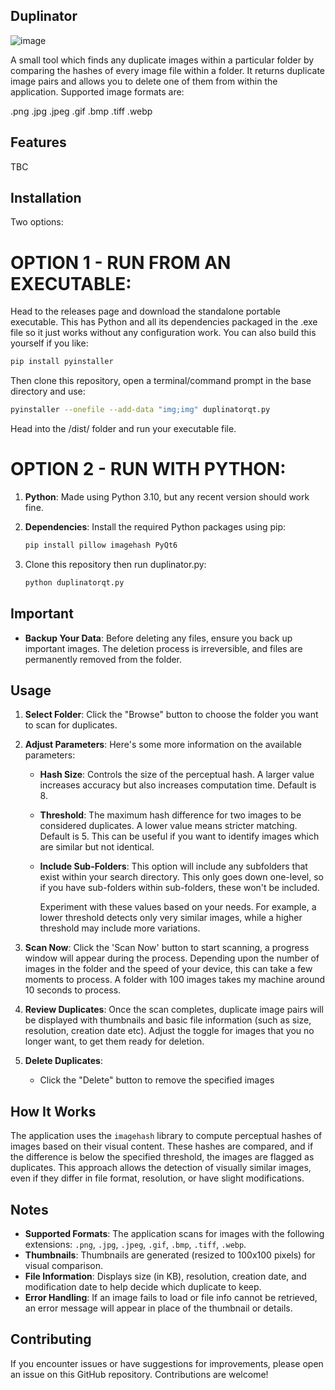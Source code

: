 ## Duplinator

![image](https://github.com/user-attachments/assets/85e6c15f-9c2d-4d68-88d5-4fcf29706f2d)

A small tool which finds any duplicate images within a particular folder by comparing the hashes of every image file within a folder. It returns duplicate image pairs and allows you to delete one of them from within the application.
Supported image formats are: 

.png
.jpg
.jpeg
.gif
.bmp
.tiff
.webp

## Features

TBC

## Installation

Two options:

# OPTION 1 - RUN FROM AN EXECUTABLE:

Head to the releases page and download the standalone portable executable. This has Python and all its dependencies packaged in the .exe file so it just works without any configuration work.
You can also build this yourself if you like:

```bash
pip install pyinstaller
```
Then clone this repository, open a terminal/command prompt in the base directory and use:

```bash
pyinstaller --onefile --add-data "img;img" duplinatorqt.py
```
Head into the /dist/ folder and run your executable file.

# OPTION 2 - RUN WITH PYTHON:

1. **Python**: Made using Python 3.10, but any recent version should work fine.

2. **Dependencies**: Install the required Python packages using pip:

   ```bash
   pip install pillow imagehash PyQt6 
   ```
3. Clone this repository then run duplinator.py:

   ```bash
   python duplinatorqt.py
   ```

## Important

- **Backup Your Data**: Before deleting any files, ensure you back up important images. The deletion process is irreversible, and files are permanently removed from the folder.
   
## Usage

1. **Select Folder**: Click the "Browse" button to choose the folder you want to scan for duplicates.

2. **Adjust Parameters**: Here's some more information on the available parameters:
      - **Hash Size**: Controls the size of the perceptual hash. A larger value increases accuracy but also increases computation time. Default is 8.
      - **Threshold**: The maximum hash difference for two images to be considered duplicates. A lower value means stricter matching. Default is 5. This can be useful if you want to identify images which are similar but not identical.
      - **Include Sub-Folders**: This option will include any subfolders that exist within your search directory. This only goes down one-level, so if you have sub-folders within sub-folders, these won't be included.
  
        Experiment with these values based on your needs. For example, a lower threshold detects only very similar images, while a higher threshold may include more variations.

3. **Scan Now**: Click the 'Scan Now' button to start scanning, a progress window will appear during the process. Depending upon the number of images in the folder and the speed of your device, this can take a few moments to process. A folder with 100 images takes my machine around 10 seconds to process.

4. **Review Duplicates**: Once the scan completes, duplicate image pairs will be displayed with thumbnails and basic file information (such as size, resolution, creation date etc). Adjust the toggle for images that you no longer want, to get them ready for deletion.

5. **Delete Duplicates**: 
   - Click the "Delete" button to remove the specified images


## How It Works

The application uses the `imagehash` library to compute perceptual hashes of images based on their visual content. These hashes are compared, and if the difference is below the specified threshold, the images are flagged as duplicates. This approach allows the detection of visually similar images, even if they differ in file format, resolution, or have slight modifications.

## Notes

- **Supported Formats**: The application scans for images with the following extensions: `.png`, `.jpg`, `.jpeg`, `.gif`, `.bmp`, `.tiff`, `.webp`.
- **Thumbnails**: Thumbnails are generated (resized to 100x100 pixels) for visual comparison.
- **File Information**: Displays size (in KB), resolution, creation date, and modification date to help decide which duplicate to keep.
- **Error Handling**: If an image fails to load or file info cannot be retrieved, an error message will appear in place of the thumbnail or details.

## Contributing

If you encounter issues or have suggestions for improvements, please open an issue on this GitHub repository. Contributions are welcome!


```
